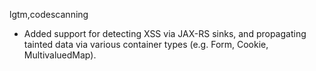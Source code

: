 lgtm,codescanning
* Added support for detecting XSS via JAX-RS sinks, and propagating tainted data via various container types (e.g. Form, Cookie, MultivaluedMap).
